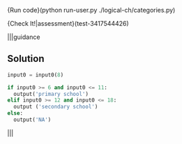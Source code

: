 {Run code}(python run-user.py ./logical-ch/categories.py)

{Check It!|assessment}(test-3417544426)

|||guidance
## Solution
```python
input0 = input0(8)

if input0 >= 6 and input0 <= 11:
  output('primary school')
elif input0 >= 12 and input0 <= 18:
  output ('secondary school')
else:
  output('NA')
```
|||